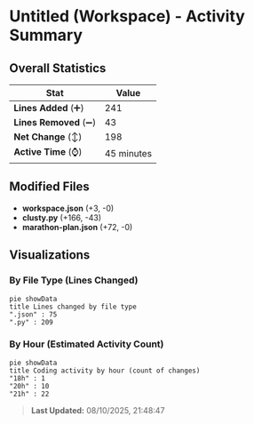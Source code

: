 # Untitled (Workspace) - Activity Summary 

## Overall Statistics

| Stat                   | Value                                                             |
| ---------------------- | ----------------------------------------------------------------- |
| **Lines Added** (➕)   | 241                                          |
| **Lines Removed** (➖) | 43                                        |
| **Net Change** (↕)    | 198                |
| **Active Time** (⌚)   | 45 minutes |


## Modified Files
- **workspace.json** (+3, -0)
- **clusty.py** (+166, -43)
- **marathon-plan.json** (+72, -0)

## Visualizations

### By File Type (Lines Changed)

```mermaid
pie showData
title Lines changed by file type
".json" : 75
".py" : 209
```

### By Hour (Estimated Activity Count)

```mermaid
pie showData
title Coding activity by hour (count of changes)
"18h" : 1
"20h" : 10
"21h" : 22
```


> **Last Updated:** 08/10/2025, 21:48:47